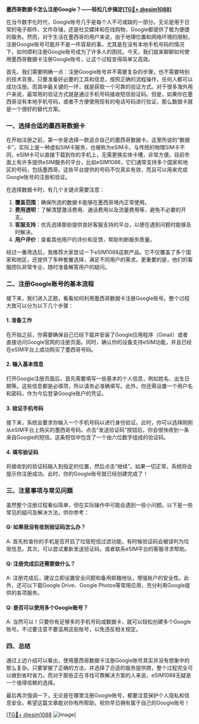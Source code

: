 **墨西哥数据卡怎么注册Google？——轻松几步搞定[[TG💪+ @esim1088](https://t.me/s/esim1088)]**

在当今数字化时代，Google账号几乎是每个人不可或缺的一部分。无论是用于日常的电子邮件、文件存储，还是社交媒体和在线购物，Google都提供了极为便捷的服务。然而，对于生活在墨西哥的用户来说，由于地理位置和网络环境的限制，注册Google账号可能并不是一件容易的事。尤其是在没有本地手机号码的情况下，如何顺利注册Google账号成为了许多人的困扰。今天，我们就来聊聊如何使用墨西哥数据卡注册Google账号，让这个过程变得简单又高效。

首先，我们需要明确一点：注册Google账号并不需要复杂的步骤，也不需要特别的技术背景。只要准备好必要的工具和信息，按照正确的流程操作，任何人都可以成功注册。而其中最关键的一环，就是获取一个可靠的验证方式。对于很多海外用户来说，最常用的验证方式就是通过手机号码接收短信验证码。但是，如果你在墨西哥没有本地手机号码，或者不方便使用现有的电话号码进行验证，那么数据卡就是一个很好的替代方案。

### **一、选择合适的墨西哥数据卡**

在开始注册之前，第一步是选择一款适合自己的墨西哥数据卡。这里所说的“数据卡”，实际上是一种虚拟SIM卡服务，也被称为eSIM卡。与传统的物理SIM卡不同，eSIM卡可以直接下载到你的手机上，无需更换实体卡槽，非常方便。目前市面上有许多提供eSIM服务的平台，比如eSIM1088，它们通常支持多个国家和地区的号码，包括墨西哥。这些平台提供的号码不仅真实有效，而且可以用来完成Google账号的注册和验证。

在选择数据卡时，有几个关键点需要注意：
1. **覆盖范围**：确保所选的数据卡能够在墨西哥境内正常使用。
2. **费用透明**：了解清楚激活费用、通话费用以及流量费用等，避免不必要的开支。
3. **客服支持**：优先选择那些提供良好客服支持的平台，以便在遇到问题时能够及时解决。
4. **用户评价**：查看其他用户的评价和反馈，帮助判断服务质量。

经过一番筛选后，我推荐大家尝试一下eSIM1088这款产品。它不仅覆盖了多个国家和地区，还提供了多种套餐选择，满足不同用户的需求。更重要的是，他们的客服团队非常专业，随时准备解答用户的疑问。

### **二、注册Google账号的基本流程**

接下来，我们进入正题，看看如何利用墨西哥数据卡注册Google账号。整个过程大致可以分为以下几个步骤：

#### **1. 准备工作**
在开始之前，你需要确保自己已经下载并安装了Google应用程序（Gmail）或者直接访问Google官网的注册页面。同时，确认你的设备支持eSIM功能，并且已经在eSIM平台上成功购买了墨西哥号码。

#### **2. 输入基本信息**
打开Google注册页面后，首先需要填写一些基本的个人信息，例如姓名、出生日期等。这些信息都是必填项，所以请务必准确填写。此外，你还需设置一个用户名和密码，作为今后登录Google账户的凭证。

#### **3. 验证手机号码**
接下来，系统会要求你输入一个手机号码以进行身份验证。此时，你可以选择刚刚从eSIM平台上购买的墨西哥号码。点击“发送验证码”按钮后，你会很快收到一条来自Google的短信。这条短信中包含了一个由六位数字组成的验证码。

#### **4. 填写验证码**
将接收到的验证码输入到指定的位置，然后点击“继续”。如果一切正常，系统将会提示你注册成功。此时，你的Google账号就已经创建完成了！

### **三、注意事项与常见问题**

虽然整个注册过程看似简单，但在实际操作中可能会遇到一些小问题。以下是一些常见的疑问及解决方法，供你参考：

#### **Q: 如果我没有收到验证码怎么办？**
A: 首先检查你的手机是否开启了垃圾短信过滤功能，有时候验证码会被误判为垃圾信息。其次，可以尝试重新发送验证码，或者联系eSIM平台的客服寻求帮助。

#### **Q: 注册完成后还需要做什么？**
A: 注册完成后，建议立即设置安全问题和备用邮箱地址，增强账户的安全性。此外，还可以下载Google Drive、Google Photos等常用应用，充分利用Google提供的各项服务。

#### **Q: 是否可以使用多个Google账号？**
A: 当然可以！只要你有足够多的手机号码或数据卡，就可以轻松创建多个Google账号。不过要注意不要滥用这些账号，以免违反相关规定。

### **四、总结**

通过上述介绍可以看出，使用墨西哥数据卡注册Google账号其实并没有想象中的那么复杂。只要掌握了正确的方法，并选择了合适的服务提供商，整个过程完全可以做到省时省力。而对于那些正在寻找可靠解决方案的人来说，eSIM1088无疑是一个值得信赖的选择。

最后再次强调一下，无论是在哪里注册Google账号，都要注意保护个人隐私和信息安全。希望这篇文章能对你有所帮助，祝你早日拥有属于自己的Google账号！

[[TG💪+ @esim1088](https://t.me/s/esim1088) ![Image](https://i.postimg.cc/4NQfJmqS/Snipaste-2025-05-13-00-14-12.png)]